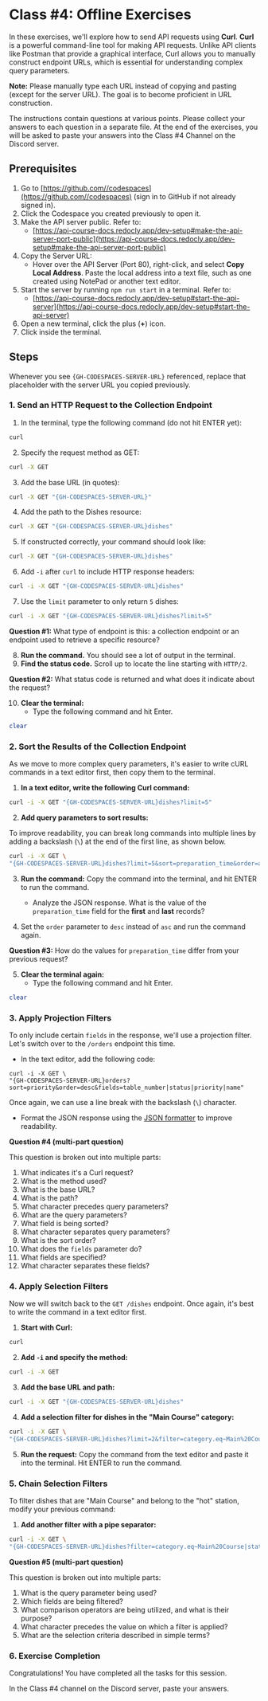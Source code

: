 # Class #4: Offline Exercises

In these exercises, we'll explore how to send API requests using **Curl**. **Curl** is a powerful command-line tool for making API requests. Unlike API clients like Postman that provide a graphical interface, Curl allows you to manually construct endpoint URLs, which is essential for understanding complex query parameters.

**Note:** Please manually type each URL instead of copying and pasting (except for the server URL). The goal is to become proficient in URL construction.

The instructions contain questions at various points. Please collect your answers to each question in a separate file. At the end of the exercises, you will be asked to paste your answers into the Class #4 Channel on the Discord server.

## Prerequisites

1. Go to [https://github.com//codespaces](https://github.com//codespaces) (sign in to GitHub if not already signed in).
2. Click the Codespace you created previously to open it.
3. Make the API server public. Refer to:
   - [https://api-course-docs.redocly.app/dev-setup#make-the-api-server-port-public](https://api-course-docs.redocly.app/dev-setup#make-the-api-server-port-public)
4. Copy the Server URL:
   - Hover over the API Server (Port 80), right-click, and select **Copy Local Address**. Paste the local address into a text file, such as one created using NotePad or another text editor.
5. Start the server by running `npm run start` in a terminal. Refer to:
   - [https://api-course-docs.redocly.app/dev-setup#start-the-api-server](https://api-course-docs.redocly.app/dev-setup#start-the-api-server)
6. Open a new terminal, click the plus (**+**) icon.
7. Click inside the terminal.

## Steps

Whenever you see `{GH-CODESPACES-SERVER-URL}` referenced, replace that placeholder with the server URL you copied previously.

### 1. Send an HTTP Request to the Collection Endpoint

1. In the terminal, type the following command (do not hit ENTER yet):

```bash
curl
```

2. Specify the request method as GET:

```bash
curl -X GET
```

3. Add the base URL (in quotes):

```bash
curl -X GET "{GH-CODESPACES-SERVER-URL}"
```

4. Add the path to the Dishes resource:

```bash
curl -X GET "{GH-CODESPACES-SERVER-URL}dishes"
```

5. If constructed correctly, your command should look like:

```bash
curl -X GET "{GH-CODESPACES-SERVER-URL}dishes"
```

6. Add `-i` after `curl` to include HTTP response headers:

```bash
curl -i -X GET "{GH-CODESPACES-SERVER-URL}dishes"
```

7. Use the `limit` parameter to only return `5` dishes:

```bash
curl -i -X GET "{GH-CODESPACES-SERVER-URL}dishes?limit=5"
```

<!--

curl -i -X GET 'https://animated-system-5vwg76449p6fx5q-80.app.github.dev/dishes?limit=5'

-->

**Question #1:** What type of endpoint is this: a collection endpoint or an endpoint used to retrieve a specific resource?

8. **Run the command.** You should see a lot of output in the terminal.
9. **Find the status code.** Scroll up to locate the line starting with `HTTP/2`.

**Question #2:** What status code is returned and what does it indicate about the request?

10. **Clear the terminal:**
    - Type the following command and hit Enter.

```bash
clear
```

### 2. Sort the Results of the Collection Endpoint

As we move to more complex query parameters, it's easier to write cURL commands in a text editor first, then copy them to the terminal.

1. **In a text editor, write the following Curl command:**

```bash
curl -i -X GET "{GH-CODESPACES-SERVER-URL}dishes?limit=5"
```

2. **Add query parameters to sort results:**

To improve readability, you can break long commands into multiple lines by adding a backslash (`\`) at the end of the first line, as shown below.

```bash
curl -i -X GET \
"{GH-CODESPACES-SERVER-URL}dishes?limit=5&sort=preparation_time&order=asc"
```

<!--

curl -i -X GET 'https://animated-system-5vwg76449p6fx5q-80.app.github.dev/dishes?limit=5&sort=preparation_time&order=asc'

-->

3. **Run the command:** Copy the command into the terminal, and hit ENTER to run the command.

   - Analyze the JSON response. What is the value of the `preparation_time` field for the **first** and **last** records?

4. Set the `order` parameter to `desc` instead of `asc` and run the command again.

<!--

curl -i -X GET 'https://animated-system-5vwg76449p6fx5q-80.app.github.dev/dishes?limit=5&sort=preparation_time&order=desc'

-->

**Question #3:** How do the values for `preparation_time` differ from your previous request?

5. **Clear the terminal again:**
   - Type the following command and hit Enter.

```bash
clear
```

### 3. Apply Projection Filters

To only include certain `fields` in the response, we'll use a projection filter. Let's switch over to the `/orders` endpoint this time.

- In the text editor, add the following code:

```shell
curl -i -X GET \
"{GH-CODESPACES-SERVER-URL}orders?sort=priority&order=desc&fields=table_number|status|priority|name"
```

Once again, we can use a line break with the backslash (`\`) character.

- Format the JSON response using the [JSON formatter](https://jsonformatter.org) to improve readability.

<!--

curl -i -X GET \
"https://animated-system-5vwg76449p6fx5q-80.app.github.dev/orders?sort=priority&order=desc&fields=table_number|status|priority|name"

-->

**Question #4 (multi-part question)**

This question is broken out into multiple parts:

1. What indicates it's a Curl request?
2. What is the method used?
3. What is the base URL?
4. What is the path?
5. What character precedes query parameters?
6. What are the query parameters?
7. What field is being sorted?
8. What character separates query parameters?
9. What is the sort order?
10. What does the `fields` parameter do?
11. What fields are specified?
12. What character separates these fields?

### 4. Apply Selection Filters

Now we will switch back to the `GET /dishes` endpoint. Once again, it's best to write the command in a text editor first.

1. **Start with Curl:**

```bash
curl
```

2. **Add `-i` and specify the method:**

```bash
curl -i -X GET
```

3. **Add the base URL and path:**

```bash
curl -i -X GET "{GH-CODESPACES-SERVER-URL}dishes"
```

4. **Add a selection filter for dishes in the "Main Course" category:**

```bash
curl -i -X GET \
"{GH-CODESPACES-SERVER-URL}dishes?limit=2&filter=category.eq~Main%20Course"
```

<!--

curl -i -X GET \
"https://animated-system-5vwg76449p6fx5q-80.app.github.dev/dishes?limit=2&filter=category.eq~Main%20Course"

-->

5. **Run the request:** Copy the command from the text editor and paste it into the terminal. Hit ENTER to run the command.

### 5. Chain Selection Filters

To filter dishes that are "Main Course" and belong to the "hot" station, modify your previous command:

1. **Add another filter with a pipe separator:**

```bash
curl -i -X GET \
"{GH-CODESPACES-SERVER-URL}dishes?filter=category.eq~Main%20Course|station.eq~hot"
```

<!--

curl -i -X GET \
"https://animated-system-5vwg76449p6fx5q-80.app.github.dev/dishes?filter=category.eq~Main%20Course|station.eq~hot"
 -->

**Question #5 (multi-part question)**

This question is broken out into multiple parts:

1. What is the query parameter being used?
2. Which fields are being filtered?
3. What comparison operators are being utilized, and what is their purpose?
4. What character precedes the value on which a filter is applied?
5. What are the selection criteria described in simple terms?

### 6. Exercise Completion

Congratulations! You have completed all the tasks for this session.

In the Class #4 channel on the Discord server, paste your answers.

<!-- ## Answers

- **Question #1:** What type of endpoint is this: a collection endpoint or an endpoint used to retrieve a specific resource?
  **Answer:** It is a collection endpoint, as it represents a collection of resources—in this case, orders.

- **Question #2:** What status code is returned? Does it indicate that the API request was successful based on your knowledge of status codes?
  **Answer:** A `200 OK` status code indicating a successful response.

- **Question #3:** How do the values for `preparation_time` differ from your previous request
  **Answer:** The first request returned results sorted in ascending order, while the second request sorted the results in descending.

**Question #4 (multi-part question):**

1. What indicates it's a Curl request? (`curl`)
2. What is the method used? (`GET`)
3. What is the base URL? (`{GH-CODESPACES-SERVER-URL}`)
4. What is the path? (`/orders`)
5. What character precedes query parameters? (`?`)
6. What are the query parameters? (`sort`, `order`, `fields`)
7. What field is being sorted? (`priority`)
8. What character separates query parameters? (`&`)
9. What is the sort order?
10. What does the fields parameter do? (Filters the response to include only specified fields.)
11. What fields are specified? (`table_number`, `status`, `priority`, `name`)
12. What character separates these fields? (Pipe character `|`)

**Question #4 (multi-part question):**

1. What is the query parameter being used? `filter`
2. Which fields are being filtered? `category` and `station`
3. What comparison operators are being utilized, and what is their purpose? The `eq` operator is used to check for equality when performing comparisons.
4. What character precedes the value on which a filter is applied? `~` (tilda)
5. What are the selection criteria described in simple terms? Filter dishes belonging to the `Main Course` category that are preparated at the `hot` station in a restaurant. -->
